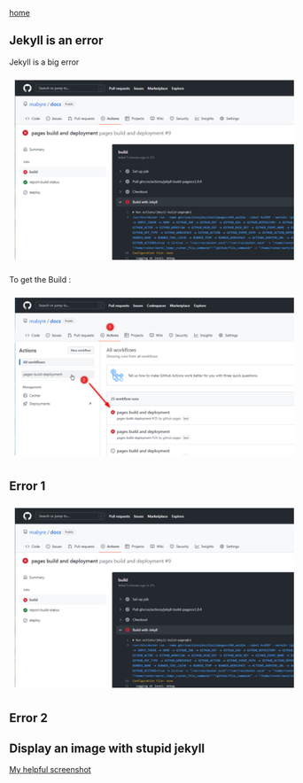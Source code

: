 [home](../home)

## Jekyll is an error

Jekyll is a big error

<img style="margin: 10px" src="https://github.com/mabyre/mabyre.github.io/blob/master/images/error/2022-07-21_15h36_12.png" alt="Github Pages Settings" />

To get the Build :

<img style="margin: 10px" src="https://github.com/mabyre/docs/blob/master/images/2022-12-19_15h19_55.png" alt="Access to build" />

## Error 1

<img style="margin: 10px" src="https://github.com/mabyre/docs/blob/master/images/2022-07-21_15h36_12.png" alt="Error" />

## Error 2

## Display an image with stupid jekyll

[My helpful screenshot](/images/error/2022-07-21_15h36_12.png)
